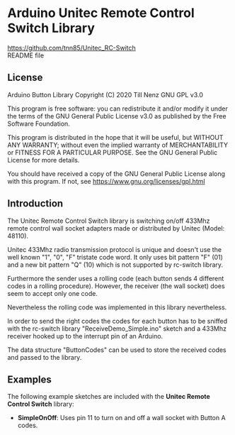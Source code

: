 # Arduino Unitec Remote Control Switch Library
https://github.com/tnn85/Unitec_RC-Switch  
README file  

## License
Arduino Button Library Copyright (C) 2020 Till Nenz GNU GPL v3.0

This program is free software: you can redistribute it and/or modify it under the terms of the GNU General Public License v3.0 as published by the Free Software Foundation.

This program is distributed in the hope that it will be useful, but WITHOUT ANY WARRANTY; without even the implied warranty of MERCHANTABILITY or FITNESS FOR A PARTICULAR PURPOSE.  See the GNU General Public License for more details.

You should have received a copy of the GNU General Public License along with this program. If not, see <https://www.gnu.org/licenses/gpl.html>

## Introduction
The Unitec Remote Control Switch library is switching on/off 433Mhz remote control wall socket adapters made or distributed by Unitec (Model: 48110). 

Unitec 433Mhz radio transmission protocol is unique and doesn't use the well known "1", "0", "F" tristate code word. It only uses bit pattern "F" (01) and a new bit pattern "Q" (10) which is not supported by rc-switch library.

Furthermore the sender uses a rolling code (each button sends 4 different codes in a rolling procedure). However, the receiver (the wall socket) does seem to accept only one code. 

Nevertheless the rolling code was implemented in this library nevertheless.

In order to send the right codes the codes for each button has to be sniffed with the rc-switch library "ReceiveDemo_Simple.ino" sketch and a 433Mhz receiver hooked up to the interrupt pin of an Arduino.

The data structure "ButtonCodes" can be used to store the received codes and passed to the library.

## Examples
The following example sketches are included with the **Unitec Remote Control Switch** library:

- **SimpleOnOff**: Uses pin 11 to turn on and off a wall socket with Button A codes.


